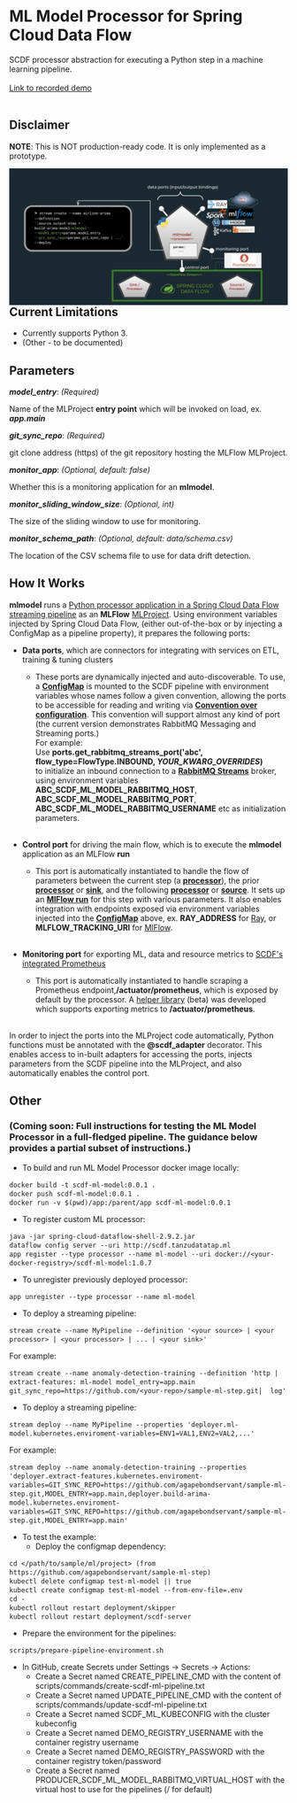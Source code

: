 # ML Model Processor for Spring Cloud Data Flow

SCDF processor abstraction for executing a Python step in a machine learning pipeline.
<br/><br/>
<a href="https://youtu.be/AurPUIna3S4" target="_blank">Link to recorded demo</a>
<br/><br/>

## Disclaimer
**NOTE**: This is NOT production-ready code. It is only implemented as a prototype.

<img src="End-to-end Machine and Deep Learning with MLFlow and Spring.jpg"
     alt="Markdown Monster icon"
     style="float: left; margin-right: 10px;" />

## Current Limitations
* Currently supports Python 3.
* (Other - to be documented)

## Parameters

_**model_entry**_: _(Required)_

Name of the MLProject **entry point** which will be invoked on load, ex. _**app.main**_

_**git_sync_repo**_: _(Required)_

git clone address (https) of the git repository hosting the MLFlow MLProject.

_**monitor_app**_: _(Optional, default: false)_

Whether this is a monitoring application for an **mlmodel**.

_**monitor_sliding_window_size**_: _(Optional, int)_ 

The size of the sliding window to use for monitoring.

_**monitor_schema_path**_: _(Optional, default: data/schema.csv)_

The location of the CSV schema file to use for data drift detection.

## How It Works
**mlmodel** runs a <a target="_blank" href="https://dataflow.spring.io/docs/recipes/polyglot/processor/">Python processor application in a Spring Cloud Data Flow streaming pipeline</a>
as an **MLFlow** <a target="_blank" href="https://mlflow.org/docs/2.0.1/projects.html">MLProject</a>. Using environment variables injected by Spring Cloud Data Flow,
(either out-of-the-box or by injecting a ConfigMap as a pipeline property), it prepares the following ports:

* **Data ports**, which are connectors for integrating with services on ETL, training & tuning clusters
  * These ports are dynamically injected and auto-discoverable. To use, a 
    <a target="_blank" href="https://docs.spring.io/spring-cloud-dataflow/docs/current/reference/htmlsingle/#_configmap_references"><b>ConfigMap</b></a>
    is mounted to the SCDF pipeline with environment variables 
    whose names follow a given convention, allowing the ports to be accessible for reading and writing via 
    <a target="_blank" href="https://en.wikipedia.org/wiki/Convention_over_configuration"><b>Convention over configuration</b></a>. This convention will 
    support almost any kind of port (the current version demonstrates RabbitMQ Messaging and Streaming ports.)
    <br/>
    For example: <br/>
    Use **ports.get_rabbitmq_streams_port('abc', flow_type=FlowType.INBOUND, _YOUR_KWARG_OVERRIDES_)**  <br/>
    to initialize an inbound connection to a <a target="_blank" href="https://www.rabbitmq.com/streams.html"><b>RabbitMQ Streams</b></a> broker,
    using environment variables **ABC_SCDF_ML_MODEL_RABBITMQ_HOST**, **ABC_SCDF_ML_MODEL_RABBITMQ_PORT**, 
    **ABC_SCDF_ML_MODEL_RABBITMQ_USERNAME** etc as initialization parameters.
    <br/><br/>
    
* **Control port** for driving the main flow, which is to execute the **mlmodel** application as an MLFlow **run**
  * This port is automatically instantiated to handle the flow of parameters between the current step 
    (a <a target="_blank" href="https://dataflow.spring.io/docs/concepts/architecture/"><b>processor</b></a>), 
    the prior <a target="_blank" href="https://dataflow.spring.io/docs/concepts/architecture/"><b>processor</b></a> or
    <a target="_blank" href="https://dataflow.spring.io/docs/concepts/architecture/"><b>sink</b></a>, 
    and the following <a target="_blank" href="https://dataflow.spring.io/docs/concepts/architecture/"><b>processor</b></a>
    or <a target="_blank" href="https://dataflow.spring.io/docs/concepts/architecture/"><b>source</b></a>. It sets up an 
    <a target="_blank" href="https://mlflow.org/docs/latest/python_api/mlflow.entities.html?highlight=run#mlflow.entities.Run"><b>MlFlow run</b></a>
    for this step with various parameters. It also enables integration with endpoints exposed via environment variables injected 
    into the <a target="_blank" href="https://docs.spring.io/spring-cloud-dataflow/docs/current/reference/htmlsingle/#_configmap_references"><b>ConfigMap</b></a> above, ex. 
    **RAY_ADDRESS** for <a href="https://www.ray.io/" target="_blank">Ray</a>, or **MLFLOW_TRACKING_URI** for <a href="https://mlflow.org" target="_blank">MlFlow</a>.
    <br/><br/>
  
* **Monitoring port** for exporting ML, data and resource metrics to <a target="_blank" href="https://dataflow.spring.io/docs/feature-guides/streams/monitoring/">SCDF's integrated Prometheus</a>
  * This port is automatically instantiated to handle scraping a Prometheus endpoint,**/actuator/prometheus**, which is exposed by default by the processor. 
    A <a target="_blank" href="https://github.com/agapebondservant/ml-metrics-accelerator">helper library</a> (beta) was developed which supports exporting metrics to **/actuator/prometheus**.
    <br/><br/>

In order to inject the ports into the MLProject code automatically, Python functions must be annotated with the **@scdf_adapter** decorator.
This enables access to in-built adapters for accessing the ports, injects parameters from the SCDF pipeline into the MLProject, 
and also automatically enables the control port.


## Other
### (Coming soon: Full instructions for testing the ML Model Processor in a full-fledged pipeline. The guidance below provides a partial subset of instructions.)

* To build and run ML Model Processor docker image locally:
```
docker build -t scdf-ml-model:0.0.1 .
docker push scdf-ml-model:0.0.1 .
docker run -v $(pwd)/app:/parent/app scdf-ml-model:0.0.1
```

* To register custom ML processor:
```
java -jar spring-cloud-dataflow-shell-2.9.2.jar
dataflow config server --uri http://scdf.tanzudatatap.ml
app register --type processor --name ml-model --uri docker://<your-docker-registry>/scdf-ml-model:1.0.7
```

* To unregister previously deployed processor:
```
app unregister --type processor --name ml-model
```

* To deploy a streaming pipeline:
```
stream create --name MyPipeline --definition '<your source> | <your processor> | <your processor> | ... | <your sink>'
```
For example:
```
stream create --name anomaly-detection-training --definition 'http | extract-features: ml-model model_entry=app.main git_sync_repo=https://github.com/<your-repo>/sample-ml-step.git|  log'
```

* To deploy a streaming pipeline:
```
stream deploy --name MyPipeline --properties 'deployer.ml-model.kubernetes.enviroment-variables=ENV1=VAL1,ENV2=VAL2,...'
```

For example:
```
stream deploy --name anomaly-detection-training --properties 'deployer.extract-features.kubernetes.enviroment-variables=GIT_SYNC_REPO=https://github.com/agapebondservant/sample-ml-step.git,MODEL_ENTRY=app.main,deployer.build-arima-model.kubernetes.enviroment-variables=GIT_SYNC_REPO=https://github.com/agapebondservant/sample-ml-step.git,MODEL_ENTRY=app.main'
```

* To test the example:
    * Deploy the configmap dependency:
```
cd </path/to/sample/ml/project> (from https://github.com/agapebondservant/sample-ml-step)
kubectl delete configmap test-ml-model || true
kubectl create configmap test-ml-model --from-env-file=.env
cd -
kubectl rollout restart deployment/skipper
kubectl rollout restart deployment/scdf-server
```

  * Prepare the environment for the pipelines:
```
scripts/prepare-pipeline-environment.sh
```

  * In GitHub, create Secrets under Settings -> Secrets -> Actions:
    * Create a Secret named CREATE_PIPELINE_CMD with the content of scripts/commands/create-scdf-ml-pipeline.txt
    * Create a Secret named UPDATE_PIPELINE_CMD with the content of scripts/commands/update-scdf-ml-pipeline.txt
    * Create a Secret named SCDF_ML_KUBECONFIG with the cluster kubeconfig
    * Create a Secret named DEMO_REGISTRY_USERNAME with the container registry username
    * Create a Secret named DEMO_REGISTRY_PASSWORD with the container registry token/password
    * Create a Secret named PRODUCER_SCDF_ML_MODEL_RABBITMQ_VIRTUAL_HOST with the virtual host to use for the pipelines (/ for default)
